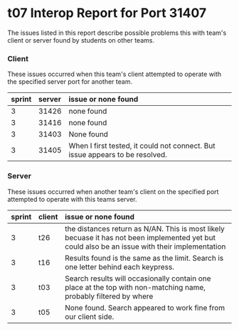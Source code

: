 # t07 Interop Report for Port 31407

The issues listed in this report describe possible problems this with team's client or server found by students on other teams.

### Client

These issues occurred when this team's client attempted to operate with the specified server port for another team.

| sprint | server | issue or none found |
| :--- | :--- | :--- |
| 3 | 31426 | none found |
| 3 | 31416 | none found |
| 3 | 31403 | None found |
| 3 | 31405 | When I first tested, it could not connect. But issue appears to be resolved.|

### Server

These issues occurred when another team's client on the specified port attempted to operate with this teams server. 

| sprint | client | issue or none found |
| :--- | :--- | :--- |
| 3 | t26 |  the distances return as N/AN. This is most likely becuase it has not been implemented yet but could also be an issue with their implementation|
| 3 | t16 | Results found is the same as the limit. Search is one letter behind each keypress. |
| 3 | t03 | Search results will occasionally contain one place at the top with non-matching name, probably filtered by where |
| 3 | t05 | None found. Search appeared to work fine from our client side. |
